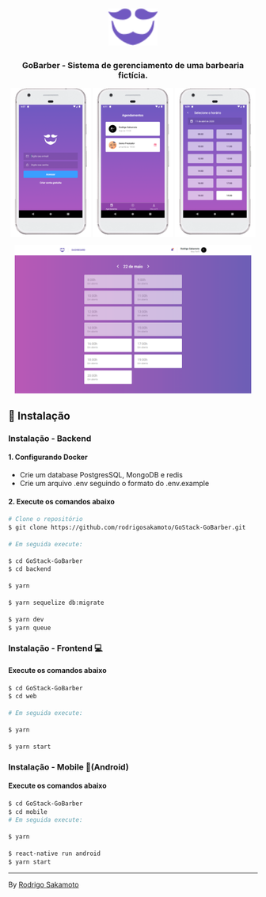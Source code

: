 <h1 align="center" >
  <img src=".github/logo-purple.svg" title="GoBarber" width="100px"/>
</h1>

<h3 align="center">GoBarber - Sistema de gerenciamento de uma barbearia fictícia.</h3>

<p align="center">
<img src=".github/mobile1.png" border="0" height="300" />
<img src=".github/mobile2.png" border="0" height="300" />
<img src=".github/mobile3.png" border="0" height="300" />
</p>

<p align="center">
  <img src=".github/dashboard.png" border="0" height="300" />
</p>


## 💾 Instalação

<h3> Instalação - Backend</h3>

<h4>1. Configurando Docker</h4>

 - Crie um database PostgresSQL, MongoDB e redis
 - Crie um arquivo .env seguindo o formato do .env.example


<h4>2. Execute os comandos abaixo</h4>

```bash
# Clone o repositório
$ git clone https://github.com/rodrigosakamoto/GoStack-GoBarber.git

# Em seguida execute:

$ cd GoStack-GoBarber
$ cd backend

$ yarn

$ yarn sequelize db:migrate

$ yarn dev
$ yarn queue
```

<h3> Instalação - Frontend 💻 </h3>

<h4>Execute os comandos abaixo</h4>

```bash
$ cd GoStack-GoBarber
$ cd web

# Em seguida execute:

$ yarn

$ yarn start
```


<h3> Instalação - Mobile 📱(Android) </h3>

<h4>Execute os comandos abaixo</h4>

```bash
$ cd GoStack-GoBarber
$ cd mobile
# Em seguida execute:

$ yarn

$ react-native run android
$ yarn start
```
---
By [Rodrigo Sakamoto](https://www.linkedin.com/in/rodrigo-sakamoto/)